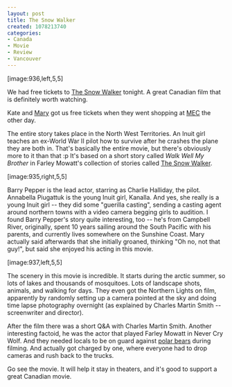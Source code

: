 ```yaml
--- 
layout: post
title: The Snow Walker
created: 1078213740
categories: 
- Canada
- Movie
- Review
- Vancouver
---
```

[image:936,left,5,5]

<p>We had free tickets to <a href="http://www.lionsgatefilms.com/dnm/profile.html?pid=IN-L-00112" title="The Snow Walker">The Snow Walker</a> tonight. A great Canadian film that is definitely worth watching.</p>

<p>Kate and <a href="http://www.flickr.com/profile.gne?id=35034356918@N01" title="Mary Brennan">Mary</a> got us free tickets when they went shopping at <a href="http://www.mec.ca/" title="Mountain Equipment Co-Op">MEC</a> the other day.</p>

<p>The entire story takes place in the North West Territories. An Inuit girl teaches an ex-World War II pilot how to survive after he crashes the plane they are both in. That's basically the entire movie, but there's obviously more to it than that :p It's based on a short story called <em>Walk Well My Brother</em> in Farley Mowatt's collection of stories called <a href="http://www.bmannconsulting.com/amazon/asin/1552632482">The Snow Walker</a>.</p>
<!--break-->
[image:935,right,5,5]

<p>Barry Pepper is the lead actor, starring as Charlie Halliday, the pilot. Annabella Piugattuk is the young Inuit girl, Kanalla. And yes, she really is a young Inuit girl -- they did some "guerilla casting", sending a casting agent around northern towns with a video camera begging girls to audition. I found Barry Pepper's story quite interesting, too -- he's from Campbell River, originally, spent 10 years sailing around the South Pacific with his parents, and currently lives somewhere on the Sunshine Coast. Mary actually said afterwards that she initially groaned, thinking "Oh no, not that guy!", but said she enjoyed his acting in this movie.</p>

[image:937,left,5,5]

<p>The scenery in this movie is incredible. It starts during the arctic summer, so lots of lakes and thousands of mosquitoes. Lots of landscape shots, animals, and walking for days. They even got the Northern Lights on film, apparently by randomly setting up a camera pointed at the sky and doing time lapse photography overnight (as explained by Charles Martin Smith -- screenwriter and director).</p>

<p>After the film there was a short Q&A with Charles Martin Smith. Another interesting factoid, he was the actor that played Farley Mowatt in Never Cry Wolf. And they needed locals to be on guard against <a href="http://www.churchillmb.net/~cnsc/ab-attrac-bears.html" title="Polar Bears in Churchill, Manitoba">polar bears</a> during filming. And actually got charged by one, where everyone had to drop cameras and rush back to the trucks.</p>

<p>Go see the movie. It will help it stay in theaters, and it's good to support a great Canadian movie.</p>
